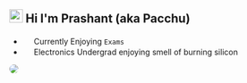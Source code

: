 ## <img src="https://cdn.discordapp.com/emojis/858551929927106560.png?v=1" width=24> Hi I'm Prashant (aka Pacchu)

- <img src="https://cdn.discordapp.com/emojis/860277067730649135.png?v=1" width=16> Currently Enjoying ```Exams```<img src="https://cdn.discordapp.com/emojis/860277548947603457.png?v=1" width=16>
- <img src="https://cdn.discordapp.com/emojis/765200439901421590.png?v=1" width=16> Electronics Undergrad enjoying smell of burning silicon

<img src="https://user-images.githubusercontent.com/37984032/123756595-b53bd700-d8da-11eb-98ff-64143874c02f.gif" style="border-radius: 50%">
